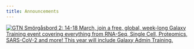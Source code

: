 ```yaml
---
title: Announcements
---
```


<div class="row">
  <div class="col-1"></div>
  <div class="col-10">
    <!-- Galaxy is Suitable paper -->

[![GTN Smörgåsbord 2: 14-18 March, join a free, global, week-long Galaxy Training event covering everything from RNA-Seq, Single Cell, Proteomics, SARS-CoV-2 and more!  This year will include Galaxy Admin Training.](/images/events/2022-03-smorgasbord2/smorgasbord2-blurb.png)](https://gallantries.github.io/posts/2021/12/14/smorgasbord2-tapas/)

  </div>
  <div class="col-1"></div>
</div>
